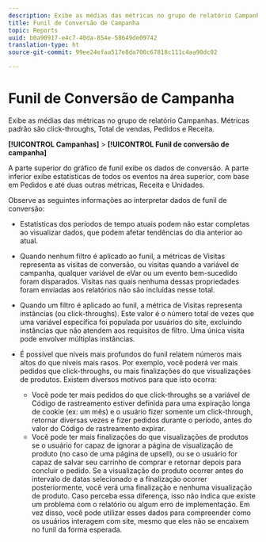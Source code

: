 ```yaml
---
description: Exibe as médias das métricas no grupo de relatório Campanhas. Métricas padrão são click-throughs, Total de vendas, Pedidos e Receita.
title: Funil de Conversão de Campanha
topic: Reports
uuid: b0a90917-e4c7-40da-854e-58649de09742
translation-type: ht
source-git-commit: 99ee24efaa517e8da700c67818c111c4aa90dc02

---
```



# Funil de Conversão de Campanha

Exibe as médias das métricas no grupo de relatório Campanhas. Métricas padrão são click-throughs, Total de vendas, Pedidos e Receita.

**[!UICONTROL Campanhas]** > **[!UICONTROL Funil de conversão de campanha]**

A parte superior do gráfico de funil exibe os dados de conversão. A parte inferior exibe estatísticas de todos os eventos na área superior, com base em Pedidos e até duas outras métricas, Receita e Unidades.

Observe as seguintes informações ao interpretar dados de funil de conversão:

* Estatísticas dos períodos de tempo atuais podem não estar completas ao visualizar dados, que podem afetar tendências do dia anterior ao atual.
* Quando nenhum filtro é aplicado ao funil, a métricas de Visitas representa as visitas de conversão, ou visitas quando a variável de campanha, qualquer variável de eVar ou um evento bem-sucedido foram disparados. Visitas nas quais nenhuma dessas propriedades foram enviadas aos relatórios não são incluídas nesse total.
* Quando um filtro é aplicado ao funil, a métrica de Visitas representa instâncias (ou click-throughs). Este valor é o número total de vezes que uma variável específica foi populada por usuários do site, excluindo instâncias que não atendem aos requisitos de filtro. Uma única visita pode envolver múltiplas instâncias.
* É possível que níveis mais profundos do funil relatem números mais altos do que níveis mais rasos. Por exemplo, você poderá ver mais pedidos que click-throughs, ou mais finalizações do que visualizações de produtos. Existem diversos motivos para que isto ocorra:

   * Você pode ter mais pedidos do que click-throughs se a variável de Código de rastreamento estiver definida para uma expiração longa de cookie (ex: um mês) e o usuário fizer somente um click-through, retornar diversas vezes e fizer pedidos durante o período, antes do valor do Código de rastreamento expirar.
   * Você pode ter mais finalizações do que visualizações de produtos se o usuário for capaz de ignorar a página de visualização de produto (no caso de uma página de upsell), ou se o usuário for capaz de salvar seu carrinho de comprar e retornar depois para concluir o pedido. Se a visualização do produto ocorrer antes do intervalo de datas selecionado e a finalização ocorrer posteriormente, você verá uma finalização e nenhuma visualização de produto. Caso perceba essa diferença, isso não indica que existe um problema com o relatório ou algum erro de implementação. Em vez disso, você pode utilizar esses dados para compreender como os usuários interagem com site, mesmo que eles não se encaixem no funil da forma esperada.

